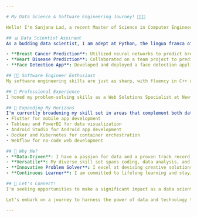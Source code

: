```yaml
---

# My Data Science & Software Engineering Journey! 👩‍💻🚀

Hello! I'm Sanjana Lad, a recent Master of Science in Computer Engineering graduate from California State University Fullerton. My academic journey has been a blend of rigorous coursework in Cyber Security, Real-Time Audio and Language Processing, and Advanced Computer Networking, providing me with a rich foundation in both software engineering and data science.

## 📊 Data Scientist Aspirant
As a budding data scientist, I am adept at Python, the lingua franca of data science, and have hands-on experience with machine learning projects. My projects include:

- **Breast Cancer Prediction**: Utilized neural networks to predict breast cancer, emphasizing my skills in data preprocessing, model training, and evaluation.
- **Heart Disease Prediction**: Collaborated on a team project to predict heart disease with an 88.7% accuracy using Random Forest, Decision Tree, and a Hybrid Model, showcasing my ability to work with complex health datasets and advanced machine learning techniques.
- **Face Detection App**: Developed and deployed a face detection application on Heroku using OpenCV and Haarcascade Classifiers, demonstrating my proficiency in applying machine learning models to real-world scenarios.

## 👨‍💻 Software Engineer Enthusiast
My software engineering skills are just as sharp, with fluency in C++ and Java. I've built dynamic web applications using SQL, HTML, React.js, and Angular, ready to contribute to your team's success with my coding expertise.

## 💼 Professional Experience
I honed my problem-solving skills as a Web Solutions Specialist at Newfold Digital in Mumbai, where I tackled challenges ranging from bug resolution to website performance optimization, gaining expertise in DNS configuration, CDNs, and user experience enhancement.

## 🎯 Expanding My Horizons
I'm currently broadening my skill set in areas that complement both data science and software engineering:
- Flutter for mobile app development
- Tableau and PowerBI for data visualization
- Android Studio for Android app development
- Docker and Kubernetes for container orchestration
- Webflow for no-code web development

## 🌟 Why Me?
- **Data-Driven**: I have a passion for data and a proven track record of transforming it into actionable insights.
- **Versatile**: My diverse skill set spans coding, data analysis, and software development.
- **Innovative Problem Solver**: I excel at devising creative solutions to complex challenges.
- **Continuous Learner**: I am committed to lifelong learning and staying at the forefront of technology trends.

## 🚀 Let's Connect!
I'm seeking opportunities to make a significant impact as a data scientist while leveraging my software engineering background. If you're looking for a dynamic, passionate, and skilled team player, let's chat! Contact me at ladsanjana99@gmail.com or connect on [LinkedIn](https://www.linkedin.com/in/sanjanalad1999/).

Let's embark on a journey to harness the power of data and technology together! 🌐💡

---
```


